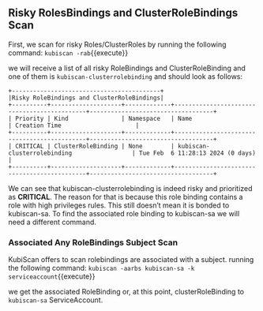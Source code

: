 ## Risky RolesBindings and ClusterRoleBindings Scan

First, we scan for risky Roles/ClusterRoles by running the following command:
`kubiscan -rab`{{execute}}


we will receive a list of all risky RoleBindings and ClusterRoleBinding and one of them is `kubiscan-clusterrolebinding` and should look as follows:
```
+------------------------------------------+
|Risky RoleBindings and ClusterRoleBindings|
+----------+--------------------+-------------+---------------------------------------------+-----------------------------------+
| Priority | Kind               | Namespace   | Name                                        | Creation Time                     |
+----------+--------------------+-------------+---------------------------------------------+-----------------------------------+
| CRITICAL | ClusterRoleBinding | None        | kubiscan-clusterrolebinding                 | Tue Feb  6 11:28:13 2024 (0 days) |
+----------+--------------------+-------------+---------------------------------------------+-----------------------------------+
```

We can see that kubiscan-clusterrolebinding is indeed risky and prioritized as **CRITICAL**. The reason for that is because this role binding contains a role with high privileges rules. This still doesn’t mean it is bonded to kubiscan-sa. To find the associated role binding to kubiscan-sa we will need a different command.

### Associated Any RoleBindings Subject Scan

KubiScan offers to scan rolebindings are associated with a subject.
running the following command:
`kubiscan -aarbs kubiscan-sa -k serviceaccount`{{execute}}

we get the associated RoleBinding or, at this point, clusterRoleBinding to `kubiscan-sa` ServiceAccount.
